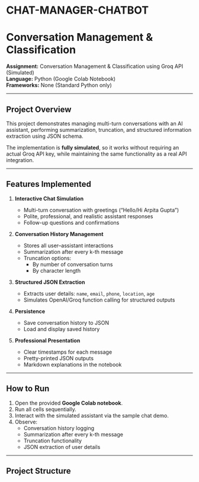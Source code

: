 # CHAT-MANAGER-CHATBOT
# Conversation Management & Classification
  
**Assignment:** Conversation Management & Classification using Groq API (Simulated)  
**Language:** Python (Google Colab Notebook)  
**Frameworks:** None (Standard Python only)

---

## **Project Overview**

This project demonstrates managing multi-turn conversations with an AI assistant, performing summarization, truncation, and structured information extraction using JSON schema.  

The implementation is **fully simulated**, so it works without requiring an actual Groq API key, while maintaining the same functionality as a real API integration.

---

## **Features Implemented**

1. **Interactive Chat Simulation**
   - Multi-turn conversation with greetings (“Hello/Hi Arpita Gupta”)  
   - Polite, professional, and realistic assistant responses  
   - Follow-up questions and confirmations  

2. **Conversation History Management**
   - Stores all user–assistant interactions  
   - Summarization after every k-th message  
   - Truncation options:
     - By number of conversation turns  
     - By character length  

3. **Structured JSON Extraction**
   - Extracts user details: `name`, `email`, `phone`, `location`, `age`  
   - Simulates OpenAI/Groq function calling for structured outputs  

4. **Persistence**
   - Save conversation history to JSON  
   - Load and display saved history  

5. **Professional Presentation**
   - Clear timestamps for each message  
   - Pretty-printed JSON outputs  
   - Markdown explanations in the notebook  

---

## **How to Run**

1. Open the provided **Google Colab notebook**.  
2. Run all cells sequentially.  
3. Interact with the simulated assistant via the sample chat demo.  
4. Observe:
   - Conversation history logging  
   - Summarization after every k-th message  
   - Truncation functionality  
   - JSON extraction of user details  

---

## **Project Structure**

